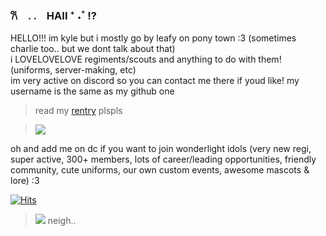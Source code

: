 ### 𐙚 . .　HAII ⁺ ˖˚ !?
HELLO!!! im kyle but i mostly go by leafy on pony town :3 (sometimes charlie too.. but we dont talk about that)   
i LOVELOVELOVE regiments/scouts and anything to do with them! (uniforms, server-making, etc)   
im very active on discord so you can contact me there if youd like! my username is the same as my github one  
> read my [rentry](https://www.rentry.co/leafify) plspls

> ![](https://i.pinimg.com/564x/0b/a6/13/0ba61311453901d12467b1c3993aae6e.jpg)

oh and add me on dc if you want to join wonderlight idols (very new regi, super active, 300+ members, lots of career/leading opportunities, friendly community, cute uniforms, our own custom events, awesome mascots & lore) :3

[![Hits](https://hits.seeyoufarm.com/api/count/incr/badge.svg?url=https%3A%2F%2Fgithub.com%2Fleafaqua%2Fhit-counter&count_bg=%231E1E1E&title_bg=%23696969&icon=github.svg&icon_color=%23E7E7E7&title=VISITORS&edge_flat=false)](https://hits.seeyoufarm.com)

> ![](https://media.discordapp.net/attachments/1260178394184814632/1260252320634241177/IMG_2346.png?ex=668ea4ef&is=668d536f&hm=525a881bc9eb8bd68b1729ab2c34471249d3607d133d592c095ee290b2aeab79&=&format=webp&quality=lossless&width=1317&height=662)
> neigh..
